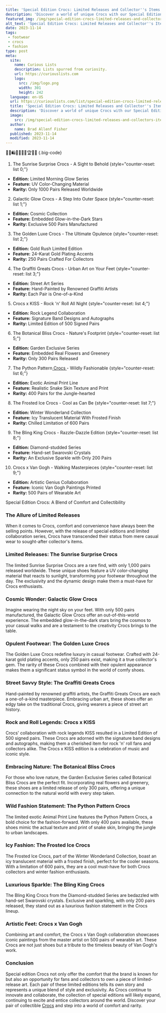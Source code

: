 ```yaml
---
title: 'Special Edition Crocs: Limited Releases and Collector''s Items'
description: 'Discover a world of unique Crocs with our Special Edition collection. Limited releases and collector''s items for the curious Crocs enthusiast.'
featured_img: /img/special-edition-crocs-limited-releases-and-collectors-items.webp
alt_text: 'Special Edition Crocs: Limited Releases and Collector''s Items'
date: 2023-11-14
tags:
 - footwear
 - crocs
 - fashion
type: post
meta:
  site:
    name: Curious Lists
    description: Lists spurred from curiosity.
    url: https://curiouslists.com
    logo:
      src: /img/logo.png
      width: 301
      height: 242
  language: en-US
  url: https://curiouslists.com/list/special-edition-crocs-limited-releases-and-collectors-items
  title: 'Special Edition Crocs: Limited Releases and Collector''s Items'
  description: 'Discover a world of unique Crocs with our Special Edition collection. Limited releases and collector''s items for the curious Crocs enthusiast.'
  image:
    src: /img/special-edition-crocs-limited-releases-and-collectors-items.webp
  author:
    name: Brad Allenf Fisher
  published: 2023-11-14
  modified: 2023-11-14
---
```



👟🔥🛍️🌈🎨🎢🧲🏆🤩🔄 {.big-code}

1. The Sunrise Surprise Crocs - A Sight to Behold {style="counter-reset: list 0;"}
  - **Edition:** Limited Morning Glow Series
  - **Feature:** UV Color-Changing Material
  - **Rarity:** Only 1000 Pairs Released Worldwide

2. Galactic Glow Crocs - A Step Into Outer Space {style="counter-reset: list 1;"}
  - **Edition:** Cosmic Collection
  - **Feature:** Embedded Glow-in-the-Dark Stars
  - **Rarity:** Exclusive 500 Pairs Manufactured

3. The Golden Luxe Crocs - The Ultimate Opulence {style="counter-reset: list 2;"}
  - **Edition:** Gold Rush Limited Edition
  - **Feature:** 24-Karat Gold Plating Accents
  - **Rarity:** 250 Pairs Crafted For Collectors

4. The Graffiti Greats Crocs - Urban Art on Your Feet {style="counter-reset: list 3;"}
  - **Edition:** Street Art Series
  - **Feature:** Hand-Painted by Renowned Graffiti Artists
  - **Rarity:** Each Pair is One-of-a-Kind

5. Crocs x KISS - Rock 'n' Roll All Night {style="counter-reset: list 4;"}
  - **Edition:** Rock Legend Collaboration
  - **Feature:** Signature Band Designs and Autographs
  - **Rarity:** Limited Edition of 500 Signed Pairs

6. The Botanical Bliss Crocs - Nature's Footprint {style="counter-reset: list 5;"}
  - **Edition:** Garden Exclusive Series
  - **Feature:** Embedded Real Flowers and Greenery
  - **Rarity:** Only 300 Pairs Released

7. The Python Pattern[  Crocs  ](https://curiouslists.com/list/the-evolution-of-crocs-from-classic-to-contemporary-designs)- Wildly Fashionable {style="counter-reset: list 6;"}
  - **Edition:** Exotic Animal Print Line
  - **Feature:** Realistic Snake Skin Texture and Print
  - **Rarity:** 400 Pairs for the Jungle-hearted

8. The Frosted Ice Crocs - Cool as Can Be {style="counter-reset: list 7;"}
  - **Edition:** Winter Wonderland Collection
  - **Feature:** Icy Translucent Material With Frosted Finish
  - **Rarity:** Chilled Limitation of 600 Pairs

9. The Bling King Crocs - Razzle-Dazzle Edition {style="counter-reset: list 8;"}
  - **Edition:** Diamond-studded Series
  - **Feature:** Hand-set Swarovski Crystals
  - **Rarity:** An Exclusive Sparkle with Only 200 Pairs

10. Crocs x Van Gogh - Walking Masterpieces {style="counter-reset: list 9;"}
  - **Edition:** Artistic Genius Collaboration
  - **Feature:** Iconic Van Gogh Paintings Printed
  - **Rarity:** 500 Pairs of Wearable Art


Special Edition Crocs: A Blend of Comfort and Collectibility

### The Allure of Limited Releases

When it comes to Crocs, comfort and convenience have always been the selling points. However, with the release of special editions and limited collaboration series, Crocs have transcended their status from mere casual wear to sought-after collector's items. 

### Limited Releases: The Sunrise Surprise Crocs

The limited Sunrise Surprise Crocs are a rare find, with only 1,000 pairs released worldwide. These unique shoes feature a UV color-changing material that reacts to sunlight, transforming your footwear throughout the day. The exclusivity and the dynamic design make them a must-have for Crocs enthusiasts.

### Cosmic Wonder: Galactic Glow Crocs

Imagine wearing the night sky on your feet. With only 500 pairs manufactured, the Galactic Glow Crocs offer an out-of-this-world experience. The embedded glow-in-the-dark stars bring the cosmos to your casual walks and are a testament to the creativity Crocs brings to the table.

### Opulent Footwear: The Golden Luxe Crocs

The Golden Luxe Crocs redefine luxury in casual footwear. Crafted with 24-karat gold plating accents, only 250 pairs exist, making it a true collector's gem. The rarity of these Crocs combined with their opulent appearance makes them a significant status symbol in the world of comfy shoes.

### Street Savvy Style: The Graffiti Greats Crocs

Hand-painted by renowned graffiti artists, the Graffiti Greats Crocs are each a one-of-a-kind masterpiece. Embracing urban art, these shoes offer an edgy take on the traditional Crocs, giving wearers a piece of street art history.

### Rock and Roll Legends: Crocs x KISS

Crocs' collaboration with rock legends KISS resulted in a Limited Edition of 500 signed pairs. These Crocs are adorned with the signature band designs and autographs, making them a cherished item for rock 'n' roll fans and collectors alike. The Crocs x KISS edition is a celebration of music and iconic style.

### Embracing Nature: The Botanical Bliss Crocs

For those who love nature, the Garden Exclusive Series called Botanical Bliss Crocs are the perfect fit. Incorporating real flowers and greenery, these shoes are a limited release of only 300 pairs, offering a unique connection to the natural world with every step taken.

### Wild Fashion Statement: The Python Pattern Crocs

The limited exotic Animal Print Line features the Python Pattern Crocs, a bold choice for the fashion-forward. With only 400 pairs available, these shoes mimic the actual texture and print of snake skin, bringing the jungle to urban landscapes.

### Icy Fashion: The Frosted Ice Crocs

The Frosted Ice Crocs, part of the Winter Wonderland Collection, boast an icy translucent material with a frosted finish, perfect for the cooler seasons. With a limitation of 600 pairs, they are a cool must-have for both Crocs collectors and winter fashion enthusiasts.

### Luxurious Sparkle: The Bling King Crocs

The Bling King Crocs from the Diamond-studded Series are bedazzled with hand-set Swarovski crystals. Exclusive and sparkling, with only 200 pairs released, they stand out as a luxurious fashion statement in the Crocs lineup.

### Artistic Feet: Crocs x Van Gogh

Combining art and comfort, the Crocs x Van Gogh collaboration showcases iconic paintings from the master artist on 500 pairs of wearable art. These Crocs are not just shoes but a tribute to the timeless beauty of Van Gogh's work.

### Conclusion

Special edition Crocs not only offer the comfort that the brand is known for but also an opportunity for fans and collectors to own a piece of limited-release art. Each pair of these limited editions tells its own story and represents a unique blend of style and exclusivity. As Crocs continue to innovate and collaborate, the collection of special editions will likely expand, continuing to excite and entice collectors around the world. Discover your pair of collectible [Crocs](https://amzn.to/3QYkQj1) and step into a world of comfort and rarity.